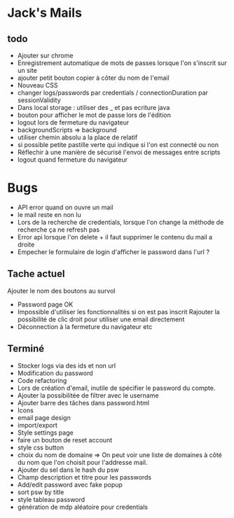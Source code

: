 # Jack's Mails

## todo
- Ajouter sur chrome
- Enregistrement automatique de mots de passes lorsque l'on s'inscrit sur un site
- ajouter petit bouton copier à côter du nom de l'email
- Nouveau CSS 
- changer logs/passwords par credentials / connectionDuration par sessionValidity
- Dans local storage : utiliser des _ et pas ecriture java
- bouton pour afficher le mot de passe lors de l'édition
- logout lors de fermeture du navigateur 
- backgroundScripts => background
- utiliser chemin absolu a la place de relatif
- si possible petite pastille verte qui indique si l'on est connecté ou non
- Réflechir à une manière de sécurisé l'envoi de messages entre scripts
- logout quand fermeture du navigateur
# Bugs 
- API error quand on ouvre un mail
- le mail reste en non lu
- Lors de la recherche de credentials, lorsque l'on change la méthode de recherche ça ne refresh pas
- Error api lorsque l'on delete + il faut supprimer le contenu du mail a droite
- Empecher le formulaire de login d'afficher le password dans l'url ?

## Tache actuel
Ajouter le nom des boutons au survol
- Password page OK
- Impossible d'utiliser les fonctionnalités si on est pas inscrit
Rajouter la possibilité de clic droit pour utiliser une email directement
- Déconnection à la fermeture du navigateur etc
## Terminé
- Stocker logs via des ids et non url 
- Modification du password 
- Code refactoring 
- Lors de création d'email, inutile de spécifier le password du compte.
- Ajouter la possibilitée de filtrer avec le username
- Ajouter barre des tâches dans password.html
- Icons
- email page design
- import/export 
- Style settings page
- faire un bouton de reset account
- style css button
- choix du nom de domaine => On peut voir une liste de domaines à côté du nom que l'on choisit pour l'addresse mail.
- Ajouter du sel dans le hash du psw
- Champ description et titre pour les passwords
- Add/edit password avec fake popup
- sort psw by title
- style tableau password
- génération de mdp aléatoire pour credentials
